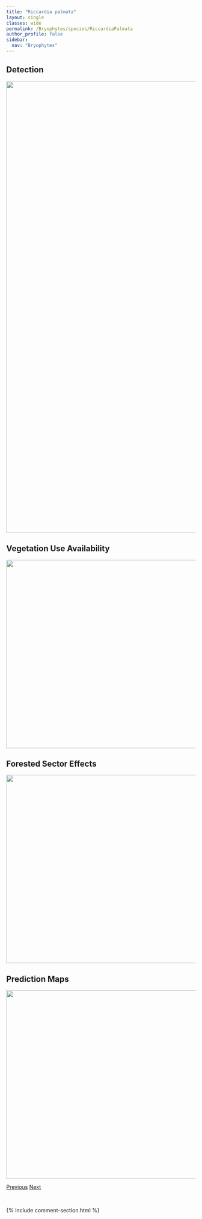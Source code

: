 ```yaml
---
title: "Riccardia palmata"
layout: single
classes: wide
permalink: /Bryophytes/species/RiccardiaPalmata
author_profile: false
sidebar:
  nav: "Bryophytes"
---
```


<h2>Detection</h2>

<a href="https://drive.google.com/uc?export=view&id=1jjNSVegedm5AZamAvvP10J0XDdHv_-i0">
<img src="https://drive.google.com/uc?export=view&id=1jjNSVegedm5AZamAvvP10J0XDdHv_-i0" height = "1200" width = "800">
</a>


<h2>Vegetation Use Availability</h2>

<a href="https://drive.google.com/uc?export=view&id=1RlMvVL9RAujXr5TIEHk0h7yURf3s1ZDW">
<img src="https://drive.google.com/uc?export=view&id=1RlMvVL9RAujXr5TIEHk0h7yURf3s1ZDW" height = "500" width = "1000">
</a>


<h2>Forested Sector Effects</h2>

<a href="https://drive.google.com/uc?export=view&id=11HD-98zAp8LARimV-FF4ZkOQCT6Rn9Er">
<img src="https://drive.google.com/uc?export=view&id=11HD-98zAp8LARimV-FF4ZkOQCT6Rn9Er" height = "500" width = "1000">
</a>


<h2>Prediction Maps</h2>

<a href="https://drive.google.com/uc?export=view&id=18uhNTe3mi-R60Lavdc7uUyrb2KeL-85A">
<img src="https://drive.google.com/uc?export=view&id=18uhNTe3mi-R60Lavdc7uUyrb2KeL-85A" height = "500" width = "1000">
</a>


<a href="/DevelopmentWebsite/Bryophytes/species/RiccardiaLatifrons" class="pagination--pager" title="Riccardia latifrons">Previous</a> <a href="/DevelopmentWebsite/Bryophytes/species/RicciaCavernosa" class="pagination--pager" title="Riccia cavernosa">Next</a>

<p>&nbsp;</p>

{% include comment-section.html %}
